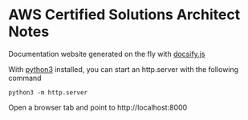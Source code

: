 # AWS Certified Solutions Architect Notes

Documentation website generated on the fly with [docsify.js](https://docsify.js.org)

With [python3](https://www.python.org/download/releases/3.0/) installed, you can start an http.server with the following command

```
python3 -m http.server
```

Open a browser tab and point to http://localhost:8000
